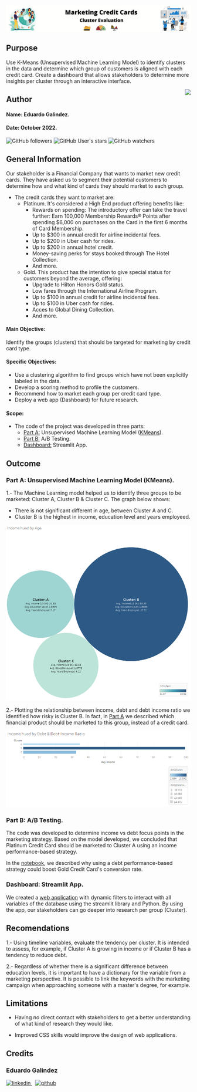 ![Banner](https://github.com/edleafvirtual/Project-4-How_to_Market_New_Cards/blob/main/Images/CreditCardBanner.png)

## Purpose
Use K-Means (Unsupervised Machine Learning Model) to identify clusters in the data and determine which group of customers is aligned with each credit card. Create a dashboard that allows stakeholders to determine more insights per cluster through an interactive interface.

<img src="https://raw.githubusercontent.com/matiassingers/awesome-readme/master/icon.png" align="right" />

## Author
#### Name: Eduardo Galindez.
#### Date: October 2022.

<img alt="GitHub followers" src="https://img.shields.io/github/followers/edleafvirtual?style=social"> <img alt="GitHub User's stars" src="https://img.shields.io/github/stars/edleafvirtual?style=social"> <img alt="GitHub watchers" src="https://img.shields.io/github/watchers/edleafvirtual/sales_predictions2023?style=social">

## General Information

Our stakeholder is a Financial Company that wants to market new credit cards.  They have asked us to segment their potential customers to determine how and what kind of cards they should market to each group.
- The credit cards they want to market are:
  - Platinum. It's considered a High End product offering benefits like:
    - Rewards on spending: The introductory offer can take the travel further: Earn 100,000 Membership Rewards® Points after spending $6,000 on purchases on the Card in the first 6 months of Card Membership.
    - Up to $300 in annual credit for airline incidental fees.
    - Up to $200 in Uber cash for rides.
    - Up to $200 in annual hotel credit.
    - Money-saving perks for stays booked through The Hotel Collection.
    - And more.
  - Gold. This product has the intention to give special status for customers beyond the average, offering:
    - Upgrade to Hilton Honors Gold status.
    - Low fares through the International Airline Program.
    - Up to $100 in annual credit for airline incidental fees.
    - Up to $100 in Uber cash for rides.
    - Acces to Global Dining Collection.
    - And more.

#### Main Objective:
Identify the groups (clusters) that should be targeted for marketing by credit card type.

#### Specific Objectives:
- Use a clustering algorithm to find groups which have not been explicitly labeled in the data.
- Develop a scoring method to profile the customers.
- Recommend how to market each group per credit card type.
- Deploy a web app (Dashboard) for future research.

#### Scope:
- The code of the project was developed in three parts:
   - [Part A:](https://github.com/edleafvirtual/Project-4-How_to_Market_New_Cards/blob/main/Part_A_KMeans.ipynb) Unsupervised Machine Learning Model ([KMeans](https://scikit-learn.org/stable/modules/generated/sklearn.cluster.KMeans.html)).
   - [Part B:](https://github.com/edleafvirtual/Project-4-How_to_Market_New_Cards/blob/main/Part_B_AB_Testing.ipynb) A/B Testing.
   - [Dashboard:](https://github.com/edleafvirtual/Project-4-How_to_Market_New_Cards/blob/main/app.py) Streamlit App.


## Outcome
### Part A: Unsupervised Machine Learning Model (KMeans).
1.- The Machine Learning model helped us to identify three groups to be marketed: Cluster A, Cluster B & Cluster C. The graph below shows:
  - There is not significant different in age, between Cluster A and C.
  - Cluster B is the highest in income, education level and years employeed.

![KPI 1](https://github.com/edleafvirtual/Project-4-How_to_Market_New_Cards/blob/main/Images/KPI%20-%20Income%20hued%20by%20Age.png)

2.- Plotting the relationship between income, debt and debt income ratio we identified how risky is Cluster B. In fact, in [Part A](https://github.com/edleafvirtual/Project-4-How_to_Market_New_Cards/blob/main/Part_A_KMeans.ipynb) we described which financial product should be marketed to this group, instead of a credit card.

![KPI 2](https://github.com/edleafvirtual/Project-4-How_to_Market_New_Cards/blob/main/Images/KPI%20-%20Income%20hued%20by%20Debt%20%26%20Debt%20Income%20Ratio.png)


### Part B: A/B Testing.
The code was developed to determine income vs debt focus points in the marketing strategy. Based on the model developed, we concluded that Platinum Credit Card should be marketed to Cluster A using an income performance-based strategy.

In the [notebook](https://github.com/edleafvirtual/Project-4-How_to_Market_New_Cards/blob/main/Part_B_AB_Testing.ipynb), we described why using a debt performance-based strategy could boost Gold Credit Card's conversion rate.


### Dashboard: Streamlit App.
We created a [web application](https://edleafvirtualproject4.streamlitapp.com/) with dynamic filters to interact with all variables of the database using the streamlit library and Python. By using the app, our stakeholders can go deeper into research per group (Cluster).


## Recomendations
1.- Using timeline variables, evaluate the tendency per cluster. It is intended to assess, for example, if Cluster A is growing in income or if Cluster B has a tendency to reduce debt.

2.- Regardless of whether there is a significant difference between education levels, it is important to have a dictionary for the variable from a marketing perspective. It is possible to link the keywords with the marketing campaign when approaching someone with a master's degree, for example.



## Limitations
- Having no direct contact with stakeholders to get a better understanding of what kind of research they would like.

- Improved CSS skills would improve the design of web applications. 


## Credits
### Eduardo Galindez
<p>
  <a href="https://www.linkedin.com/in/eduardogalindez/" rel="nofollow noreferrer">
    <img src="https://img.shields.io/badge/LinkedIn-0077B5?style=for-the-badge&logo=linkedin&logoColor=white" alt="linkedin">
  </a> &nbsp; 
  <a href="https://github.com/edleafvirtual" rel="nofollow noreferrer">
    <img src="https://img.shields.io/badge/GitHub-100000?style=for-the-badge&logo=github&logoColor=white" alt="github">
  </a>
</p>
